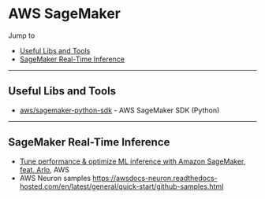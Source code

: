 # AWS SageMaker

Jump to
- [Useful Libs and Tools](#useful-libs-and-tools)
- [SageMaker Real-Time Inference](#aws-sagemaker)


---
## Useful Libs and Tools

- [aws/sagemaker-python-sdk](https://github.com/aws/sagemaker-python-sdk) - AWS SageMaker SDK (Python)

---
## SageMaker Real-Time Inference

- [Tune performance & optimize ML inference with Amazon SageMaker, feat. Arlo](https://d1.awsstatic.com/events/Summits/reinvent2022/AIM406_Tune-performance-and-optimize-ML-inference-with-Amazon-SageMaker-feat-Arlo.pdf), AWS
- AWS Neuron samples https://awsdocs-neuron.readthedocs-hosted.com/en/latest/general/quick-start/github-samples.html
